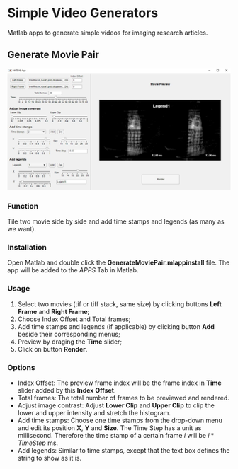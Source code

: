 # Simple Video Generators
Matlab apps to generate simple videos for imaging research articles. 


## Generate Movie Pair

![Screenshot](./assets/GenerateMoviePair1.jpg)

### Function
Tile two movie side by side and add time stamps and legends (as many as we want). 

### Installation
Open Matlab and double click the __GenerateMoviePair.mlappinstall__ file. The app will be added to the _APPS_ Tab in Matlab. 

### Usage
1. Select two movies (tif or tiff stack, same size) by clicking buttons __Left Frame__ and __Right Frame__;
2. Choose Index Offset and Total frames;
3. Add time stamps and legends (if applicable) by clicking button __Add__ beside their corresponding menus;
4. Preview by draging the __Time__ slider;
5. Click on button __Render__. 

### Options
- Index Offset: The preview frame index will be the frame index in __Time__ slider added by this __Index Offset__.
- Total frames: The total number of frames to be previewed and rendered.
- Adjust image contrast: Adjust __Lower Clip__ and __Upper Clip__ to clip the lower and upper intensity and stretch the histogram.
- Add time stamps: Choose one time stamps from the drop-down menu and edit its position __X__, __Y__ and __Size__. The Time Step has a unit as millisecond. Therefore the time stamp of a certain frame $i$ will be $i * Time Step$ ms.
- Add legends: Similar to time stamps, except that the text box defines the string to show as it is.  